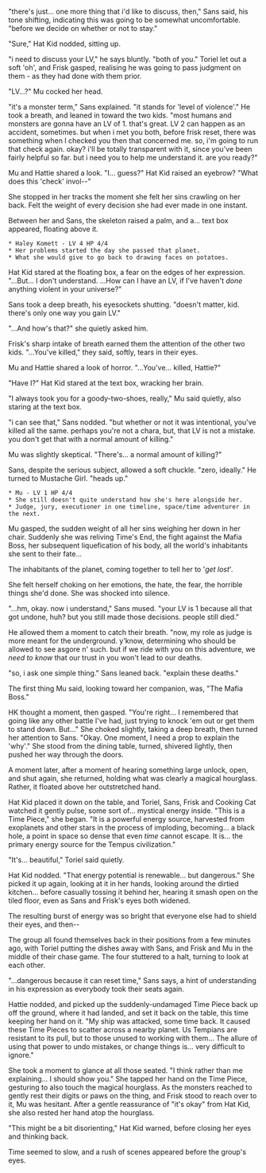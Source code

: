 "there's just... one more thing that i'd like to discuss, then," Sans said, his tone shifting, indicating this was going to be somewhat uncomfortable. "before we decide on whether or not to stay."

"Sure," Hat Kid nodded, sitting up.

"i need to discuss your LV," he says bluntly. "both of you." Toriel let out a soft 'oh', and Frisk gasped, realising he was going to pass judgment on them - as they had done with them prior.

"LV...?" Mu cocked her head.

"it's a monster term," Sans explained. "it stands for 'level of violence'." He took a breath, and leaned in toward the two kids. "most humans and monsters are gonna have an LV of 1. that's great. LV 2 can happen as an accident, sometimes. but when i met you both, before frisk reset, there was something when I checked you then that concerned me. so, i'm going to run that check again. okay? i'll be totally transparent with it, since you've been fairly helpful so far. but i need you to help me understand it. are you ready?"

Mu and Hattie shared a look. "I... guess?" Hat Kid raised an eyebrow? "What does this 'check' invol--"

She stopped in her tracks the moment she felt her sins crawling on her back. Felt the weight of every decision she had ever made in one instant.

Between her and Sans, the skeleton raised a palm, and a... text box appeared, floating above it.

```
* Haley Komett - LV 4 HP 4/4
* Her problems started the day she passed that planet.
* What she would give to go back to drawing faces on potatoes.
```

Hat Kid stared at the floating box, a fear on the edges of her expression. "...But... I don't understand. ...How can I have an LV, if I've haven't *done* anything violent in your universe?"

Sans took a deep breath, his eyesockets shutting. "doesn't matter, kid. there's only one way you gain LV."

"...And how's that?" she quietly asked him.

Frisk's sharp intake of breath earned them the attention of the other two kids. "...You've killed," they said, softly, tears in their eyes.

Mu and Hattie shared a look of horror. "...You've... killed, Hattie?"

"Have I?" Hat Kid stared at the text box, wracking her brain.

"I always took you for a goody-two-shoes, really," Mu said quietly, also staring at the text box.

"i can see that," Sans nodded. "but whether or not it was intentional, you've killed all the same. perhaps you're not a chara, but, that LV is not a mistake. you don't get that with a normal amount of killing."

Mu was slightly skeptical. "There's... a normal amount of killing?" 

Sans, despite the serious subject, allowed a soft chuckle. "zero, ideally." He turned to Mustache Girl. "heads up."

```
* Mu - LV 1 HP 4/4
* She still doesn't quite understand how she's here alongside her.
* Judge, jury, executioner in one timeline, space/time adventurer in the next.
```

Mu gasped, the sudden weight of all her sins weighing her down in her chair. Suddenly she was reliving Time's End, the fight against the Mafia Boss, her subsequent liquefication of his body, all the world's inhabitants she sent to their fate...

The inhabitants of the planet, coming together to tell her to '*get lost*'.

She felt herself choking on her emotions, the hate, the fear, the horrible things she'd done. She was shocked into silence.

"...hm, okay. now i understand," Sans mused. "your LV is 1 because all that got undone, huh? but you still made those decisions. people still died."

He allowed them a moment to catch their breath. "now, my role as judge is more meant for the underground. y'know, determining who should be allowed to see asgore n' such. but if we ride with you on this adventure, we *need to know* that our trust in you won't lead to our deaths.

"so, i ask one simple thing." Sans leaned back. "explain these deaths."

The first thing Mu said, looking toward her companion, was, "The Mafia Boss."

HK thought a moment, then gasped. "You're right... I remembered that going like any other battle I've had, just trying to knock 'em out or get them to stand down. But..." She choked slightly, taking a deep breath, then turned her attention to Sans. "Okay. One moment, I need a prop to explain the 'why'." She stood from the dining table, turned, shivered lightly, then pushed her way through the doors.

A moment later, after a moment of hearing something large unlock, open, and shut again, she returned, holding what was clearly a magical hourglass. Rather, it floated above her outstretched hand.

Hat Kid placed it down on the table, and Toriel, Sans, Frisk and Cooking Cat watched it gently pulse, some sort of... mystical energy inside. "This is a Time Piece," she began. "It is a powerful energy source, harvested from exoplanets and other stars in the process of imploding, becoming... a black hole, a point in space so dense that even *time* cannot escape. It is... the primary energy source for the Tempus civilization."

"It's... beautiful," Toriel said quietly.

Hat Kid nodded. "That energy potential is renewable... but dangerous." She picked it up again, looking at it in her hands, looking around the dirtied kitchen... before casually tossing it behind her, hearing it smash open on the tiled floor, even as Sans and Frisk's eyes both widened.

The resulting burst of energy was so bright that everyone else had to shield their eyes, and then--

The group all found themselves back in their positions from a few minutes ago, with Toriel putting the dishes away with Sans, and Frisk and Mu in the middle of their chase game. The four stuttered to a halt, turning to look at each other. 

"...dangerous because it can reset time," Sans says, a hint of understanding in his expression as everybody took their seats again.

Hattie nodded, and picked up the suddenly-undamaged Time Piece back up off the ground, where it had landed, and set it back on the table, this time keeping her hand on it. "My ship was attacked, some time back. It caused these Time Pieces to scatter across a nearby planet. Us Tempians are resistant to its pull, but to those unused to working with them... The allure of using that power to undo mistakes, or change things is... very difficult to ignore."

She took a moment to glance at all those seated. "I think rather than me explaining... I should show you." She tapped her hand on the Time Piece, gesturing to also touch the magical hourglass. As the monsters reached to gently rest their digits or paws on the thing, and Frisk stood to reach over to it, Mu was hesitant. After a gentle reassurance of "it's okay" from Hat Kid, she also rested her hand atop the hourglass.

"This might be a bit disorienting," Hat Kid warned, before closing her eyes and thinking back.

Time seemed to slow, and a rush of scenes appeared before the group's eyes.